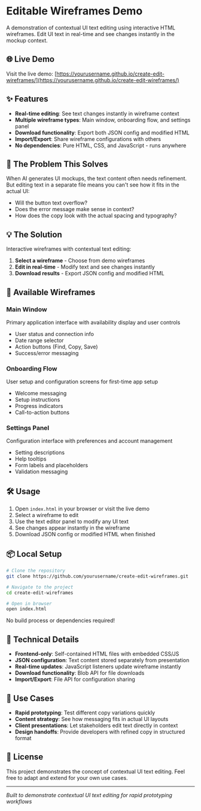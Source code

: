 # Editable Wireframes Demo

A demonstration of contextual UI text editing using interactive HTML wireframes. Edit UI text in real-time and see changes instantly in the mockup context.

## 🌐 Live Demo

Visit the live demo: [https://yourusername.github.io/create-edit-wireframes/](https://yourusername.github.io/create-edit-wireframes/)

## ✨ Features

- **Real-time editing**: See text changes instantly in wireframe context
- **Multiple wireframe types**: Main window, onboarding flow, and settings panel
- **Download functionality**: Export both JSON config and modified HTML
- **Import/Export**: Share wireframe configurations with others
- **No dependencies**: Pure HTML, CSS, and JavaScript - runs anywhere

## 🚀 The Problem This Solves

When AI generates UI mockups, the text content often needs refinement. But editing text in a separate file means you can't see how it fits in the actual UI:

- Will the button text overflow?
- Does the error message make sense in context?
- How does the copy look with the actual spacing and typography?

## 💡 The Solution

Interactive wireframes with contextual text editing:

1. **Select a wireframe** - Choose from demo wireframes
2. **Edit in real-time** - Modify text and see changes instantly
3. **Download results** - Export JSON config and modified HTML

## 📱 Available Wireframes

### Main Window
Primary application interface with availability display and user controls
- User status and connection info
- Date range selector  
- Action buttons (Find, Copy, Save)
- Success/error messaging

### Onboarding Flow
User setup and configuration screens for first-time app setup
- Welcome messaging
- Setup instructions
- Progress indicators
- Call-to-action buttons

### Settings Panel
Configuration interface with preferences and account management
- Setting descriptions
- Help tooltips
- Form labels and placeholders
- Validation messaging

## 🛠️ Usage

1. Open `index.html` in your browser or visit the live demo
2. Select a wireframe to edit
3. Use the text editor panel to modify any UI text
4. See changes appear instantly in the wireframe
5. Download JSON config or modified HTML when finished

## 📦 Local Setup

```bash
# Clone the repository
git clone https://github.com/yourusername/create-edit-wireframes.git

# Navigate to the project
cd create-edit-wireframes

# Open in browser
open index.html
```

No build process or dependencies required!

## 🔧 Technical Details

- **Frontend-only**: Self-contained HTML files with embedded CSS/JS
- **JSON configuration**: Text content stored separately from presentation
- **Real-time updates**: JavaScript listeners update wireframe instantly
- **Download functionality**: Blob API for file downloads
- **Import/Export**: File API for configuration sharing

## 🎯 Use Cases

- **Rapid prototyping**: Test different copy variations quickly
- **Content strategy**: See how messaging fits in actual UI layouts
- **Client presentations**: Let stakeholders edit text directly in context
- **Design handoffs**: Provide developers with refined copy in structured format

## 📄 License

This project demonstrates the concept of contextual UI text editing. Feel free to adapt and extend for your own use cases.

---

*Built to demonstrate contextual UI text editing for rapid prototyping workflows*